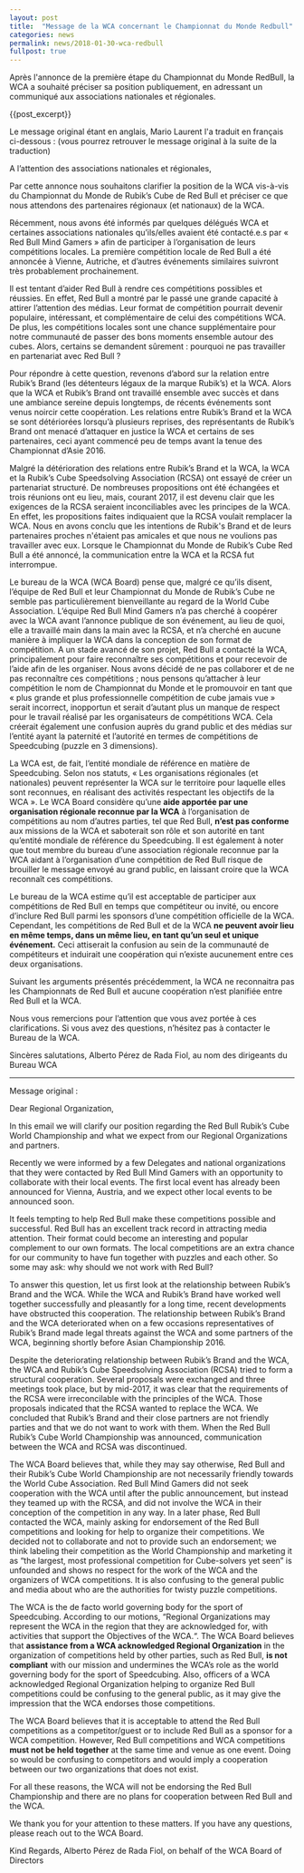 ```yaml
---
layout: post
title:  "Message de la WCA concernant le Championnat du Monde Redbull"
categories: news
permalink: news/2018-01-30-wca-redbull
fullpost: true
---
```


Après l'annonce de la première étape du Championnat du Monde RedBull, la WCA a souhaité préciser sa position publiquement, en adressant un communiqué aux associations nationales et régionales.

{{post_excerpt}}

Le message original étant en anglais, Mario Laurent l'a traduit en français ci-dessous : (vous pourrez retrouver le message original à la suite de la traduction)

A l’attention des associations nationales et régionales,

Par cette annonce nous souhaitons clarifier la position de la WCA vis-à-vis du Championnat du Monde de Rubik’s Cube de Red Bull et préciser ce que nous attendons des partenaires régionaux (et nationaux) de la WCA.

Récemment, nous avons été informés par quelques délégués WCA et certaines associations nationales qu’ils/elles avaient été contacté.e.s par « Red Bull Mind Gamers »  afin de participer à l’organisation de leurs compétitions locales. La première compétition locale de Red Bull a été annoncée à Vienne, Autriche, et d’autres événements similaires suivront très probablement prochainement.

Il est tentant d’aider Red Bull à rendre ces compétitions possibles et réussies. En effet, Red Bull a montré par le passé une grande capacité à attirer l’attention des médias. Leur format de compétition pourrait devenir populaire, intéressant, et complémentaire de celui des compétitions WCA. De plus, les compétitions locales sont une chance supplémentaire pour notre communauté de passer des bons moments ensemble autour des cubes. Alors, certains se demandent sûrement : pourquoi ne pas travailler en partenariat avec Red Bull ?

Pour répondre à cette question, revenons d’abord sur la relation entre Rubik’s Brand (les détenteurs légaux de la marque Rubik’s) et la WCA. Alors que la WCA et Rubik’s Brand ont travaillé ensemble avec succès et dans une ambiance sereine depuis longtemps, de récents événements sont venus noircir cette coopération. Les relations entre Rubik’s Brand et la WCA se sont détériorées lorsqu’à plusieurs reprises, des représentants de Rubik’s Brand ont menacé d’attaquer en justice la WCA et certains de ses partenaires, ceci ayant commencé peu de temps avant la tenue des Championnat d’Asie 2016.

Malgré la détérioration des relations entre Rubik’s Brand et la WCA, la WCA et la Rubik’s Cube Speedsolving Association (RCSA) ont essayé de créer un partenariat structuré. De nombreuses propositions ont été échangées et trois réunions ont eu lieu, mais, courant 2017, il est devenu clair que les exigences de la RCSA seraient inconciliables avec les principes de la WCA. En effet, les propositions faites indiquaient que la RCSA voulait remplacer la WCA. Nous en avons conclu que les intentions de Rubik's Brand et de leurs partenaires proches n'étaient pas amicales et que nous ne voulions pas travailler avec eux. Lorsque le Championnat du Monde de Rubik’s Cube Red Bull a été annoncé, la communication entre la WCA et la RCSA fut interrompue.

Le bureau de la WCA (WCA Board) pense que, malgré ce qu’ils disent, l’équipe de Red Bull et leur Championnat du Monde de Rubik’s Cube ne semble pas particulièrement bienveillante au regard de la World Cube Association. L’équipe Red Bull Mind Gamers n’a pas cherché à coopérer avec la WCA avant l’annonce publique de son événement, au lieu de quoi, elle a travaillé main dans la main avec la RCSA, et n’a cherché en aucune manière à impliquer la WCA dans la conception de son format de compétition. A un stade avancé de son projet, Red Bull a contacté la WCA, principalement pour faire reconnaître ses compétitions et pour recevoir de l’aide afin de les organiser. Nous avons décidé de ne pas collaborer et de ne pas reconnaître ces compétitions ; nous pensons qu’attacher à leur compétition le nom de Championnat du Monde et le promouvoir en tant que « plus grande et plus professionnelle compétition de cube jamais vue » serait incorrect, inopportun et serait d’autant plus un manque de respect pour le travail réalisé par les organisateurs de compétitions WCA. Cela créerait également une confusion auprès du grand public et des médias sur l’entité ayant la paternité et l’autorité en termes de compétitions de Speedcubing (puzzle en 3 dimensions).

La WCA est, de fait, l’entité mondiale de référence en matière de Speedcubing. Selon nos statuts, « Les organisations régionales (et nationales) peuvent représenter la WCA sur le territoire pour laquelle elles sont reconnues, en réalisant des activités respectant les objectifs de la WCA ». Le WCA Board considère qu’une **aide apportée par une organisation régionale reconnue par la WCA** à l’organisation de compétitions au nom d’autres parties, tel que Red Bull, **n’est pas conforme** aux missions de la WCA et saboterait son rôle et son autorité en tant qu’entité mondiale de référence du Speedcubing. Il est également à noter que tout membre du bureau d’une association régionale reconnue par la WCA aidant à l’organisation d’une compétition de Red Bull risque de brouiller le message envoyé au grand public, en laissant croire que la WCA reconnaît ces compétitions.

Le bureau de la WCA estime qu’il est acceptable de participer aux compétitions de Red Bull en temps que compétiteur ou invité, ou encore d’inclure Red Bull parmi les sponsors d’une compétition officielle de la WCA. Cependant, les compétitions de Red Bull et de la WCA **ne peuvent avoir lieu en même temps, dans un même lieu, en tant qu’un seul et unique événement.** Ceci attiserait la confusion au sein de la communauté de compétiteurs et induirait une coopération qui n’existe aucunement entre ces deux organisations.


Suivant les arguments présentés précédemment, la WCA ne reconnaitra pas les Championnats de Red Bull et aucune coopération n’est planifiée entre Red Bull et la WCA.

Nous vous remercions pour l’attention que vous avez portée à ces clarifications. Si vous avez des questions, n’hésitez pas à contacter le Bureau de la WCA.

Sincères salutations,
  Alberto Pérez de Rada Fiol, au nom des dirigeants du Bureau WCA

***

Message original :


Dear Regional Organization,

In this email we will clarify our position regarding the Red Bull Rubik’s Cube World Championship and what we expect from our Regional Organizations and partners.

Recently we were informed by a few Delegates and national organizations that they were contacted by Red Bull Mind Gamers with an opportunity to collaborate with their local events. The first local event has already been announced for Vienna, Austria, and we expect other local events to be announced soon.

It feels tempting to help Red Bull make these competitions possible and successful. Red Bull has an excellent track record in attracting media attention. Their format could become an interesting and popular complement to our own formats. The local competitions are an extra chance for our community to have fun together with puzzles and each other. So some may ask: why should we not work with Red Bull?

To answer this question, let us first look at the relationship between Rubik’s Brand and the WCA. While the WCA and Rubik’s Brand have worked well together successfully and pleasantly for a long time, recent developments have obstructed this cooperation. The relationship between Rubik’s Brand and the WCA deteriorated when on a few occasions representatives of Rubik’s Brand made legal threats against the WCA and some partners of the WCA, beginning shortly before Asian Championship 2016.

Despite the deteriorating relationship between Rubik’s Brand and the WCA, the WCA and Rubik’s Cube Speedsolving Association (RCSA) tried to form a structural cooperation. Several proposals were exchanged and three meetings took place, but by mid-2017, it was clear that the requirements of the RCSA were irreconcilable with the principles of the WCA. Those proposals indicated that the RCSA wanted to replace the WCA. We concluded that Rubik’s Brand and their close partners are not friendly parties and that we do not want to work with them. When the Red Bull Rubik’s Cube World Championship was announced, communication between the WCA and RCSA was discontinued.

The WCA Board believes that, while they may say otherwise, Red Bull and their Rubik’s Cube World Championship are not necessarily friendly towards the World Cube Association. Red Bull Mind Gamers did not seek cooperation with the WCA until after the public announcement, but instead they teamed up with the RCSA, and did not involve the WCA in their conception of the competition in any way. In a later phase, Red Bull contacted the WCA, mainly asking for endorsement of the Red Bull competitions and looking for help to organize their competitions. We decided not to collaborate and not to provide such an endorsement; we think labeling their competition as the World Championship and marketing it as “the largest, most professional competition for Cube-solvers yet seen” is unfounded and shows no respect for the work of the WCA and the organizers of WCA competitions. It is also confusing to the general public and media about who are the authorities for twisty puzzle competitions.

The WCA is the de facto world governing body for the sport of Speedcubing. According to our motions, “Regional Organizations may represent the WCA in the region that they are acknowledged for, with activities that support the Objectives of the WCA.“. The WCA Board believes that **assistance from a WCA acknowledged Regional Organization** in the organization of competitions held by other parties, such as Red Bull, **is not compliant** with our mission and undermines the WCA’s role as the world governing body for the sport of Speedcubing. Also, officers of a WCA acknowledged Regional Organization helping to organize Red Bull competitions could be confusing to the general public, as it may give the impression that the WCA endorses those competitions.

The WCA Board believes that it is acceptable to attend the Red Bull competitions as a competitor/guest or to include Red Bull as a sponsor for a WCA competition. However, Red Bull competitions and WCA competitions **must not be held together** at the same time and venue as one event. Doing so would be confusing to competitors and would imply a cooperation between our two organizations that does not exist.

For all these reasons, the WCA will not be endorsing the Red Bull Championship and there are no plans for cooperation between Red Bull and the WCA.

We thank you for your attention to these matters. If you have any questions, please reach out to the WCA Board.

Kind Regards,
  Alberto Pérez de Rada Fiol, on behalf of the WCA Board of Directors

